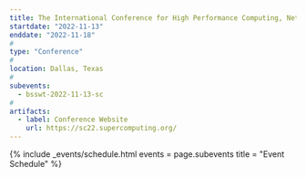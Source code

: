 ```yaml
---
title: The International Conference for High Performance Computing, Networking, Storage, and Analysis (SC22)
startdate: "2022-11-13"
enddate: "2022-11-18"
#
type: "Conference" 
#
location: Dallas, Texas
#
subevents:
  - bsswt-2022-11-13-sc
#
artifacts:
  - label: Conference Website
    url: https://sc22.supercomputing.org/
---
```


{% include _events/schedule.html
   events = page.subevents
   title = "Event Schedule"
%}

